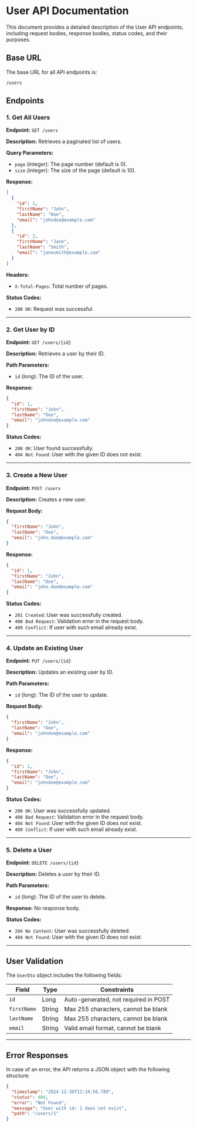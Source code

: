 # User API Documentation

This document provides a detailed description of the User API endpoints, including request bodies, response bodies, status codes, and their purposes.

## Base URL
The base URL for all API endpoints is:
```
/users
```

## Endpoints

### 1. Get All Users

**Endpoint:** `GET /users`

**Description:** Retrieves a paginated list of users.

**Query Parameters:**
- `page` (integer): The page number (default is 0).
- `size` (integer): The size of the page (default is 10).

**Response:**
```json
[
  {
    "id": 1,
    "firstName": "John",
    "lastName": "Doe",
    "email": "johndoe@example.com"
  },
  {
    "id": 2,
    "firstName": "Jane",
    "lastName": "Smith",
    "email": "janesmith@example.com"
  }
]
```
**Headers:**
- `X-Total-Pages`: Total number of pages.

**Status Codes:**
- `200 OK`: Request was successful.

---

### 2. Get User by ID

**Endpoint:** `GET /users/{id}`

**Description:** Retrieves a user by their ID.

**Path Parameters:**
- `id` (long): The ID of the user.

**Response:**
```json
{
  "id": 1,
  "firstName": "John",
  "lastName": "Doe",
  "email": "johndoe@example.com"
}
```

**Status Codes:**
- `200 OK`: User found successfully.
- `404 Not Found`: User with the given ID does not exist.

---

### 3. Create a New User

**Endpoint:** `POST /users`

**Description:** Creates a new user.

**Request Body:**
```json
{
  "firstName": "John",
  "lastName": "Doe",
  "email": "john.doe@example.com"
}
```

**Response:**
```json
{
  "id": 1,
  "firstName": "John",
  "lastName": "Doe",
  "email": "john.doe@example.com"
}
```

**Status Codes:**
- `201 Created`: User was successfully created.
- `400 Bad Request`: Validation error in the request body.
- `409 Conflict`: If user with such email already exist.

---

### 4. Update an Existing User

**Endpoint:** `PUT /users/{id}`

**Description:** Updates an existing user by ID.

**Path Parameters:**
- `id` (long): The ID of the user to update.

**Request Body:**
```json
{
  "firstName": "John",
  "lastName": "Doe",
  "email": "johndoe@example.com"
}
```

**Response:**
```json
{
  "id": 1,
  "firstName": "John",
  "lastName": "Doe",
  "email": "johndoe@example.com"
}
```

**Status Codes:**
- `200 OK`: User was successfully updated.
- `400 Bad Request`: Validation error in the request body.
- `404 Not Found`: User with the given ID does not exist.
- `409 Conflict`: If user with such email already exist.

---

### 5. Delete a User

**Endpoint:** `DELETE /users/{id}`

**Description:** Deletes a user by their ID.

**Path Parameters:**
- `id` (long): The ID of the user to delete.

**Response:**
No response body.

**Status Codes:**
- `204 No Content`: User was successfully deleted.
- `404 Not Found`: User with the given ID does not exist.

---

## User Validation
The `UserDto` object includes the following fields:

| Field       | Type   | Constraints                          |
|-------------|--------|--------------------------------------|
| `id`        | Long   | Auto-generated, not required in POST |
| `firstName` | String | Max 255 characters, cannot be blank  |
| `lastName`  | String | Max 255 characters, cannot be blank  |
| `email`     | String | Valid email format, cannot be blank  |

---

## Error Responses
In case of an error, the API returns a JSON object with the following structure:

```json
{
  "timestamp": "2024-12-30T12:34:56.789",
  "status": 404,
  "error": "Not Found",
  "message": "User with id: 1 does not exist",
  "path": "/users/1"
}
```

